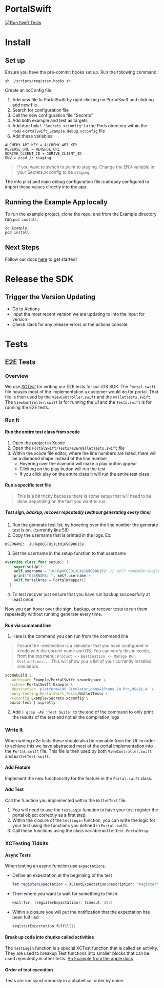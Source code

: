 # PortalSwift

[![Run Swift Tests](https://github.com/portal-hq/PortalSwift/actions/workflows/test.yml/badge.svg)](https://github.com/portal-hq/PortalSwift/actions/workflows/test.yml)

# Install

## Set up

Ensure you have the pre-commit hooks set up. Run the following command:

```
sh ./scripts/register-hooks.sh
```

Create an xcConfig file.

1. Add new file to PortalSwift by right clicking on PortalSwift and clicking add new file
2. Search for configuration file
3. Call the new configuration file "Secrets"
4. Add both example and test as targets
5. Add `#include? "Secrets.xcconfig"` to the Pods directory within the `Pods-PortalSwift_Example.debug.xcconfig` file
6. Add these variables:

```
ALCHEMY_API_KEY = ALCHEMY_API_KEY
REVERSE_URL = REVERSE_URL
GDRIVE_CLIENT_ID = GDRIVE_CLIENT_ID
ENV = prod // staging
```

> If you want to switch to point to staging. Change the ENV variable in your Secrets.xcconfig to be `staging`.

The info plist and main debug configuration file is already configured to import these values directly into the app.

## Running the Example App locally

To run the example project, clone the repo, and from the Example directory run `pod install`.

```
cd Example
pod install
```

## Next Steps

Follow our docs [here](https://docs.portalhq.io/swift-pod/portalswift) to get started!


# Release the SDK

## Trigger the Version Updating

- Go to Actions
- Input the most recent version we are updating to into the input for version
- Check slack for any release errors or the actions console


# Tests

## E2E Tests

### Overview
We use [*XCTest*](https://developer.apple.com/documentation/xctest) for writing our E2E tests for our iOS SDK. The `Portal.swift` file houses most of the implementation a customer would do for portal. That file is then used by the `ViewController.swift` and the `WalletTests.swift`. The `ViewController.swift`  is for running the UI and the `Tests.swift` is for running the E2E tests. 

### Run It

#### Run the entire test class from xcode
1. Open the project in Xcode
2. Open the `PortalSwift/Tests/e2e/WalletTests.swift` file
3. Within the xcode file editor, where the line numbers are listed, there will be a diamond shape instead of the line number 
   - Hovering over the diamond will make a play button appear
   - Clicking on the play button will run the test
   - If you click play on the entire class it will run the entire test class

#### Run a specific test file 
> This is a bit tricky because there is some setup that will need to be done depending on the test you want to run.

##### Test sign, backup, recover repeatedly (without generating every time)
1. Run the generate test 1st, by hovering over the line number the generate test is on. (currently line 58)
2. Copy the username that is printed in the logs. Ex:
```
USERNAME:  JuHGp8CGFDi1LtO1690986159
```
3. Set the username in the setup function to that username 
```  swift
override class func setUp() {
    super.setUp()
    self.username = "JuHGp8CGFDi1LtO1690986159" // self.randomString(length: 15)
    print("USERNAME: ", self.username!)
    self.PortalWrap = PortalWrapper()
  }
```
4. To test recover just ensure that you have run backup successfully at least once. 

Now you can hover over the sign, backup, or recover tests to run them repeatedly without running generate every time. 
 
#### Run via command line
1. Here is the command you can run from the command line
> Ensure the -destination is a simulator that you have configured in xcode with the correct name and OS. You can verify this in xcode, from the top menu: `Product -> Destination -> Manage Run Destinations...` This will show you a list of your currently installed simulators. 
``` bash
xcodebuild \
  -workspace Example/PortalSwift.xcworkspace \
  -scheme PortalSwift-Example \
  -destination 'platform=iOS Simulator,name=iPhone 14 Pro,OS=16.4' \
  -only-testing:PortalSwift_Tests/WalletTests \
  -xcconfig Example/Secrets.xcconfig \
  build test | xcpretty 
  ```
2. Add `| grep -A9 'Test Suite'` to the end of the command to only print the results of the test and not all the compilation logs


 ### Write It
When writing e2e tests these should also be runnable from the UI. In order to achieve this we have abstracted most of the portal implementation into the `Portal.swift` file. This file is then used by both `ViewController.swift` and `WalletTest.swift`. 

#### Add Feature
Implement the new functionality for the feature in the `Portal.swift` class. 

#### Add Test
Call the function you implemented within the `WalletTest` file.
1. You will need to use the `testLogin` function to have your test register the portal object correctly as a first step.
2. Within the closure of the `testLogin` function, you can write the logic for your test using the functions you defined in `Portal.swift`. 
3. Call these functions using the class variable `WalletTest.PortalWrap`. 

### XCTesting Tidbits
#### Async Tests
When testing an async function use `expectations`.
  - Define an expectation at the beginning of the test 
    ``` swift
    let registerExpectation = XCTestExpectation(description: "Register")
    ```
  - Then where you want to wait for something to finish:
    ``` swift
    wait(for: [registerExpectation], timeout: 200)
    ```
  - Within a closure you will put the notification that the expectation has been fulfilled
    ``` swift
    registerExpectation.fulfill()
    ```
#### Break up code into chunks called activities 
The `testLogin` function is a special XCTest function that is called an activity.
They are used to breakup Test functions into smaller blocks that can be used repeatedly in other tests. 
[An Example from the apple docs](https://developer.apple.com/documentation/xctest/activities_and_attachments/grouping_tests_into_substeps_with_activities)

#### Order of test execution 
Tests are run synchronously in alphabetical order by name.
